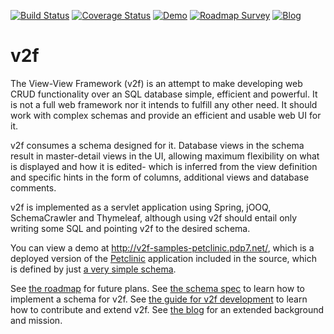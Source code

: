 [![Build Status](https://travis-ci.org/alexpdp7/v2f.svg?branch=master)](https://travis-ci.org/alexpdp7/v2f)
[![Coverage Status](https://coveralls.io/repos/github/alexpdp7/v2f/badge.svg?branch=master)](https://coveralls.io/github/alexpdp7/v2f?branch=master)
[![Demo](https://img.shields.io/badge/demo-online-green.svg)](http://v2f-samples-petclinic.pdp7.net/)
[![Roadmap Survey](https://img.shields.io/badge/roadmap-survey-green.svg)](https://docs.google.com/forms/d/1IGLxia5lYiq9Y7CV09uh_hXQElzGwL2jYw6QhH8-vUk/viewform)
[![Blog](https://img.shields.io/badge/blog-online-green.svg)](https://v2fblog.wordpress.com/)

# v2f

The View-View Framework (v2f) is an attempt to make developing web CRUD functionality over an SQL database simple, efficient and powerful. It is not a full web framework nor it intends to fulfill any other need. It should work with complex schemas and provide an efficient and usable web UI for it.

v2f consumes a schema designed for it. Database views in the schema result in master-detail views in the UI, allowing maximum flexibility on what is displayed and how it is edited- which is inferred from the view definition and specific hints in the form of columns, additional views and database comments.

v2f is implemented as a servlet application using Spring, jOOQ, SchemaCrawler and Thymeleaf, although using v2f should entail only writing some SQL and pointing v2f to the desired schema.

You can view a demo at http://v2f-samples-petclinic.pdp7.net/, which is a deployed version of the [Petclinic](https://github.com/alexpdp7/v2f/tree/master/v2f-samples-petclinic) application included in the source, which is defined by just [a very simple schema](https://github.com/alexpdp7/v2f/blob/master/v2f-samples-petclinic/src/main/resources/db/migration/R__schema.sql).

See [the roadmap](ROADMAP.md) for future plans.
See [the schema spec](SCHEMA_SPEC.md) to learn how to implement a schema for v2f.
See [the guide for v2f development](HACKING.md) to learn how to contribute and extend v2f.
See [the blog](https://v2fblog.wordpress.com/) for an extended background and mission.
